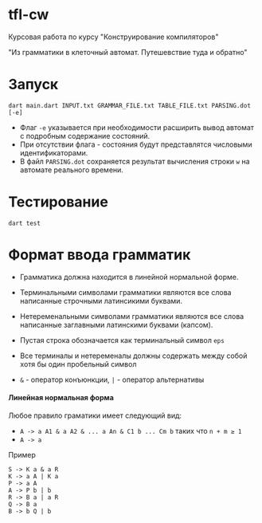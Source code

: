 # tfl-cw
Курсовая работа по курсу "Конструирование компиляторов"

"Из грамматики в клеточный автомат. Путешевствие туда и обратно"


# Запуск 
```
dart main.dart INPUT.txt GRAMMAR_FILE.txt TABLE_FILE.txt PARSING.dot [-e]
```
- Флаг ```-e``` указывается при необходимости расширить вывод автомат с подробным содержание состояний. <br/>
- При отсутствии флага - состояния будут представлятся числовыми идентификаторами.<br/>
- В файл ```PARSING.dot``` сохраняется результат вычисления строки ```w``` на автомате реального времени. 
# Тестирование 
```
dart test
```

# Формат ввода грамматик

- Грамматика должна находится в линейной нормальной форме.

- Терминальными символами грамматики являются все слова написанные строчными латинсикими буквами.

- Нетеременальными символами грамматики являются все слова написанные заглавными латинскими буквами (капсом).

- Пустая строка обозначается как терминальный символ ```eps```

- Все терминалы и нетеременалы должны содержать между собой хотя бы один пробельный символ

- ```&``` - оператор конъюнкции, ```|``` - оператор альтернативы

#### Линейная нормальная форма 
Любое правило граматики имеет следующий вид: </br>
- ```A -> a A1 & a A2 & ... a An & C1 b ... Cm b``` таких что ```n + m ≥ 1```</br>
- ```A -> a```

Пример 
```
S -> K a & a R 
K -> a A | K a 
P -> a A 
A -> P b | b
R -> B a | a R 
Q -> B a 
B -> b Q | b 
```
